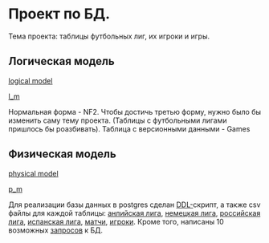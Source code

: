 # Проект по БД.

Тема проекта: таблицы футбольных лиг, их игроки и игры.

## Логическая модель

[logical model](./uml_charts/logical_model.vsdx)

[l_m](./img/logical_model.png)

Нормальная форма - NF2. Чтобы достичь третью форму, нужно было бы изменить саму тему проекта. (Таблицы с футбольными лигами пришлось бы роазбивать).
Таблица с версионными данными - Games

## Физическая модель

[physical model](./uml_charts/physical_model.vsdx)

[p_m](./img/physical_model.png)

Для реализации базы данных в postgres сделан [DDL-](./scripts/ddl.sql)скрипт, а также csv файлы для каждой таблицы: [анлийская лига](./scripts/england.csv), [немецкая лига](./scripts/germany.csv), [российская лига](./scripts/russia.csv), [испанская лига](./scripts/spain.csv), [матчи](./scripts/games.csv), [игроки](./scripts/players.csv).
Кроме того, написаны 10 возможных [запросов](./scripts/queries.sql) к БД.
